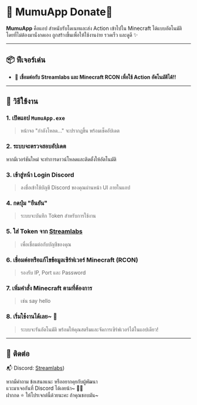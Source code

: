 # 🌟 MumuApp Donate🌟

**MumuApp** คือแอป สำหนับรับโดเนทและส่ง Action เข้าไปใน Minecraft ได้แบบอัตโนมัติ โดยที่ไม่ต้องมานั่งกดเอง ถูกสร้างขึ้นเพื่อให้ใช้งานง่าย รวดเร็ว และดูดี ✨

---

## 📦 ฟีเจอร์เด่น
- 🔄 **เชื่อมต่อกับ Streamlabs และ Minecraft RCON เพื่อใช้ Action อัตโนมัติได้!!**

---

## 🚀 วิธีใช้งาน

### 1. เปิดแอป `MumuApp.exe`
> หน้าจอ "กำลังโหลด..." จะปรากฏขึ้น พร้อมเช็คอัปเดต

### 2. ระบบจะตรวจสอบอัปเดต 
หากมีเวอร์ชันใหม่ จะทำการดาวน์โหลดและติดตั้งให้อัตโนมัติ

### 3. เข้าสู่หน้า Login Discord  
> ลงชื่อเข้าใช้บัญชี Discord ของคุณผ่านหน้า UI ภายในแอป

### 4. กดปุ่ม "ยืนยัน"
> ระบบจะบันทึก Token สำหรับการใช้งาน

### 5. ใส่ Token จาก [Streamlabs](https://streamlabs.com/dashboard#/settings/api-settings)  
> เพื่อเชื่อมต่อกับบัญชีของคุณ

### 6. เชื่อมต่อหรือแก้ไขข้อมูลเซิร์ฟเวอร์ Minecraft (RCON)
> รองรับ IP, Port และ Password

### 7. เพิ่มคำสั่ง Minecraft ตามที่ต้องการ
> เช่น say hello

### 8. เริ่มใช้งานได้เลย~ 🎉  
> ระบบจะรันอัตโนมัติ พร้อมให้คุณสตรีมและจัดการเซิร์ฟเวอร์ได้ในแอปเดียว!

---
## 💬 ติดต่อ
📬 Discord: [Streamlabs](https://discord.gg/rbTz8K5UT5))

หากมีคำถาม ข้อเสนอแนะ หรืออยากคุยกับผู้พัฒนา  
แวะมาเจอกันที่ Discord ได้เลยน้า~ 🍰✨  
ฝากกด ⭐️ ให้โปรเจกต์นี้ด้วยนะคะ ถ้าคุณชอบมัน~

